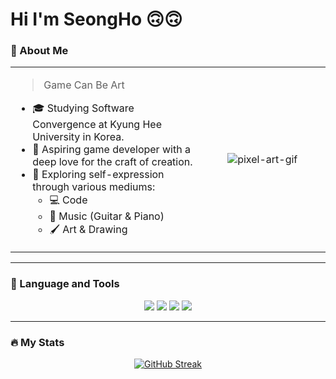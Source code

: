 # Hi I'm SeongHo 🙃🙃

### 🙋 About Me

<table>
  <tr>
    <td width="60%">
      <blockquote>Game Can Be Art</blockquote>
      <ul>
        <li>🎓 Studying Software Convergence at Kyung Hee University in Korea.</li>
        <li>🌱 Aspiring game developer with a deep love for the craft of creation.</li>
        <li>🎨 Exploring self-expression through various mediums:
          <ul>
            <li>💻 Code</li>
            <li>🎵 Music (Guitar & Piano)</li>
            <li>🖌️ Art & Drawing</li>
          </ul>
        </li>
      </ul>
    </td>
    <td width="40%" align="center">
      <img src="https://i.pinimg.com/originals/48/8e/4a/488e4a628fcdd4e2022c35d10b20505d.gif" alt="pixel-art-gif" />
    </td>
  </tr>
</table>

---
### 🔨 Language and Tools
<div align="center">
  <img src="https://img.shields.io/badge/C++-00599C?style=for-the-badge&logo=cplusplus&logoColor=white"/>
  <img src="https://img.shields.io/badge/C%23-239120?style=for-the-badge&logo=c-sharp&logoColor=white"/>
  <img src="https://img.shields.io/badge/Unreal%20Engine-313131?style=for-the-badge&logo=unrealengine&logoColor=white"/>
  <img src="https://img.shields.io/badge/Unity-FFFFFF?style=for-the-badge&logo=unity&logoColor=black"/>
</div>

---
### 🔥 My Stats

<div align="center">

[![GitHub Streak](https://streak-stats.demolab.com?user=seong-ho-y&theme=dark&hide_border=true)](https://git.io/streak-stats)

</div>
